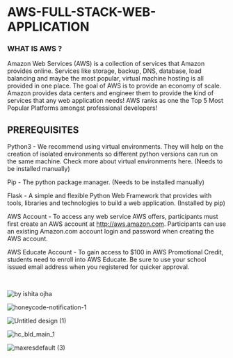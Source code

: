 # AWS-FULL-STACK-WEB-APPLICATION
<h3> WHAT IS AWS ?</h3>
Amazon Web Services (AWS) is a collection of services that Amazon provides online. Services like storage, backup, DNS, database, load balancing and maybe the most popular, virtual machine hosting is all provided in one place. The goal of AWS is to provide an economy of scale. Amazon provides data centers and engineer them to provide the kind of services that any web application needs! AWS ranks as one the Top 5 Most Popular Platforms amongst professional developers!
<br>
<h2>PREREQUISITES</h2>

Python3 - We recommend using virtual environments. They will help on the creation of isolated environments so different python versions can run on the same machine. Check more about virtual environments here. (Needs to be installed manually)

Pip - The python package manager. (Needs to be installed manually)

Flask - A simple and flexible Python Web Framework that provides with tools, libraries and technologies to build a web application. (Installed by pip)

AWS Account - To access any web service AWS offers, participants must first create an AWS account at http://aws.amazon.com. Participants can use an existing Amazon.com account login and password when creating the AWS account.

AWS Educate Account - To gain access to $100 in AWS Promotional Credit, students need to enroll into AWS Educate. Be sure to use your school issued email address when you registered for quicker approval.


<br>

![by ishita ojha](https://user-images.githubusercontent.com/59393136/127440037-291a3597-8a35-4458-9cce-72d6fdfc4ff2.jpg)

![honeycode-notification-1](https://user-images.githubusercontent.com/59393136/127439888-7411cb25-5a25-4ff7-a21c-a532291e9162.jpg)

![Untitled design (1)](https://user-images.githubusercontent.com/59393136/127022852-30b9b22a-189d-4fe7-81d0-d914dc69cc39.jpg)

![hc_bld_main_1](https://user-images.githubusercontent.com/59393136/127440090-484903f7-5213-43a2-950e-9119a06fdfcb.png)

![maxresdefault (3)](https://user-images.githubusercontent.com/59393136/127440133-52444692-880a-47e2-865f-d44f3895abab.jpg)
